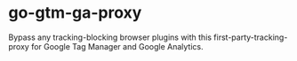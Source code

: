 # go-gtm-ga-proxy
Bypass any tracking-blocking browser plugins with this first-party-tracking-proxy for Google Tag Manager and Google Analytics.
